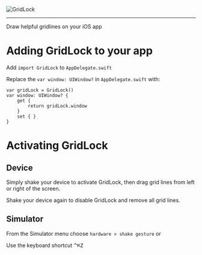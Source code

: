 

![GridLock](https://raw.githubusercontent.com/instil/gridlock/master/media/GridLockLogo.jpg)


-----------------

Draw helpful gridlines on your iOS app

# Adding GridLock to your app

Add `import GridLock` to `AppDelegate.swift`

Replace the `var window: UIWindow?` in `AppDelegate.swift` with:

    var gridLock = GridLock()
    var window: UIWindow? {
        get {
            return gridLock.window
        }
        set { }
    }

# Activating GridLock

## Device

Simply shake your device to activate GridLock, then drag grid lines from left or right of the screen.

Shake your device again to disable GridLock and remove all grid lines.

## Simulator

From the Simulator menu choose `hardware > shake gesture` or

Use the keyboard shortcut <kbd>^⌘Z</kbd>
